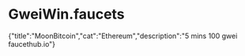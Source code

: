 # GweiWin.faucets
{"title":"MoonBitcoin","cat":"Ethereum","description":"5 mins 100 gwei faucethub.io"}

